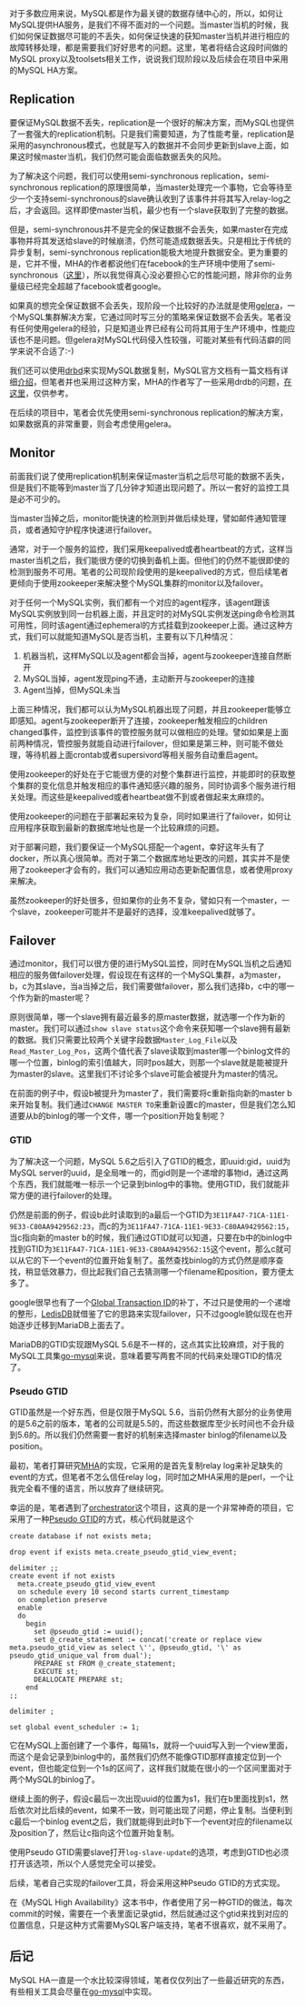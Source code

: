 对于多数应用来说，MySQL都是作为最关键的数据存储中心的，所以，如何让MySQL提供HA服务，是我们不得不面对的一个问题。当master当机的时候，我们如何保证数据尽可能的不丢失，如何保证快速的获知master当机并进行相应的故障转移处理，都是需要我们好好思考的问题。这里，笔者将结合这段时间做的MySQL proxy以及toolsets相关工作，说说我们现阶段以及后续会在项目中采用的MySQL HA方案。

## Replication

要保证MySQL数据不丢失，replication是一个很好的解决方案，而MySQL也提供了一套强大的replication机制。只是我们需要知道，为了性能考量，replication是采用的asynchronous模式，也就是写入的数据并不会同步更新到slave上面，如果这时候master当机，我们仍然可能会面临数据丢失的风险。

为了解决这个问题，我们可以使用semi-synchronous replication，semi-synchronous replication的原理很简单，当master处理完一个事物，它会等待至少一个支持semi-synchronous的slave确认收到了该事件并将其写入relay-log之后，才会返回。这样即使master当机，最少也有一个slave获取到了完整的数据。

但是，semi-synchronous并不是完全的保证数据不会丢失，如果master在完成事物并将其发送给slave的时候崩溃，仍然可能造成数据丢失。只是相比于传统的异步复制，semi-synchronous replication能极大地提升数据安全。更为重要的是，它并不慢，MHA的作者都说他们在facebook的生产环境中使用了semi-synchronous（[这里](http://yoshinorimatsunobu.blogspot.ca/2014/04/semi-synchronous-replication-at-facebook.html)），所以我觉得真心没必要担心它的性能问题，除非你的业务量级已经完全超越了facebook或者google。

如果真的想完全保证数据不会丢失，现阶段一个比较好的办法就是使用[gelera](http://galeracluster.com/)，一个MySQL集群解决方案，它通过同时写三分的策略来保证数据不会丢失。笔者没有任何使用gelera的经验，只是知道业界已经有公司将其用于生产环境中，性能应该也不是问题。但gelera对MySQL代码侵入性较强，可能对某些有代码洁癖的同学来说不合适了:-)

我们还可以使用[drbd](http://drbd.linbit.com/)来实现MySQL数据复制，MySQL官方文档有一篇文档有详细[介绍](http://dev.mysql.com/doc/refman/5.6/en/ha-drbd.html)，但笔者并也采用过这种方案，MHA的作者写了一些采用drdb的问题，[在这里](https://code.google.com/p/mysql-master-ha/wiki/Other_HA_Solutions#Pacemaker_+_DRBD)，仅供参考。

在后续的项目中，笔者会优先使用semi-synchronous replication的解决方案，如果数据真的非常重要，则会考虑使用gelera。

## Monitor

前面我们说了使用replication机制来保证master当机之后尽可能的数据不丢失，但是我们不能等到master当了几分钟才知道出现问题了。所以一套好的监控工具是必不可少的。

当master当掉之后，monitor能快速的检测到并做后续处理，譬如邮件通知管理员，或者通知守护程序快速进行failover。

通常，对于一个服务的监控，我们采用keepalived或者heartbeat的方式，这样当master当机之后，我们能很方便的切换到备机上面。但他们的仍然不能很即使的检测到服务不可用。笔者的公司现阶段使用的是keepalived的方式，但后续笔者更倾向于使用zookeeper来解决整个MySQL集群的monitor以及failover。

对于任何一个MySQL实例，我们都有一个对应的agent程序，该agent跟该MySQL实例放到同一台机器上面，并且定时的对MySQL实例发送ping命令检测其可用性，同时该agent通过ephemeral的方式挂载到zookeeper上面。通过这种方式，我们可以就能知道MySQL是否当机，主要有以下几种情况：

1. 机器当机，这样MySQL以及agent都会当掉，agent与zookeeper连接自然断开
2. MySQL当掉，agent发现ping不通，主动断开与zookeeper的连接
3. Agent当掉，但MySQL未当

上面三种情况，我们都可以认为MySQL机器出现了问题，并且zookeeper能够立即感知。agent与zookeeper断开了连接，zookeeper触发相应的children changed事件，监控到该事件的管控服务就可以做相应的处理。譬如如果是上面前两种情况，管控服务就能自动进行failover，但如果是第三种，则可能不做处理，等待机器上面crontab或者supersivord等相关服务自动重启agent。

使用zookeeper的好处在于它能很方便的对整个集群进行监控，并能即时的获取整个集群的变化信息并触发相应的事件通知感兴趣的服务，同时协调多个服务进行相关处理。而这些是keepalived或者heartbeat做不到或者做起来太麻烦的。

使用zookeeper的问题在于部署起来较为复杂，同时如果进行了failover，如何让应用程序获取到最新的数据库地址也是一个比较麻烦的问题。

对于部署问题，我们要保证一个MySQL搭配一个agent，幸好这年头有了docker，所以真心很简单。而对于第二个数据库地址更改的问题，其实并不是使用了zookeeper才会有的，我们可以通知应用动态更新配置信息，或者使用proxy来解决。

虽然zookeeper的好处很多，但如果你的业务不复杂，譬如只有一个master，一个slave，zookeeper可能并不是最好的选择，没准keepalived就够了。

## Failover

通过monitor，我们可以很方便的进行MySQL监控，同时在MySQL当机之后通知相应的服务做failover处理，假设现在有这样的一个MySQL集群，a为master，b，c为其slave，当a当掉之后，我们需要做failover，那么我们选择b，c中的哪一个作为新的master呢？

原则很简单，哪一个slave拥有最近最多的原master数据，就选哪一个作为新的master。我们可以通过`show slave status`这个命令来获知哪一个slave拥有最新的数据。我们只需要比较两个关键字段数据`Master_Log_File`以及`Read_Master_Log_Pos`，这两个值代表了slave读取到master哪一个binlog文件的哪一个位置，binlog的索引值越大，同时pos越大，则那一个slave就是能被提升为master的slave。这里我们不讨论多个slave可能会被提升为master的情况。

在前面的例子中，假设b被提升为master了，我们需要将c重新指向新的master b来开始复制。我们通过`CHANGE MASTER TO`来重新设置c的master，但是我们怎么知道要从b的binlog的哪一个文件，哪一个position开始复制呢？

### GTID

为了解决这一个问题，MySQL 5.6之后引入了GTID的概念，即uuid:gid，uuid为MySQL server的uuid，是全局唯一的，而gid则是一个递增的事物id，通过这两个东西，我们就能唯一标示一个记录到binlog中的事物。使用GTID，我们就能非常方便的进行failover的处理。

仍然是前面的例子，假设b此时读取到的a最后一个GTID为`3E11FA47-71CA-11E1-9E33-C80AA9429562:23`，而c的为`3E11FA47-71CA-11E1-9E33-C80AA9429562:15`，当c指向新的master b的时候，我们通过GTID就可以知道，只要在b中的binlog中找到GTID为`3E11FA47-71CA-11E1-9E33-C80AA9429562:15`这个event，那么c就可以从它的下一个event的位置开始复制了。虽然查找binlog的方式仍然是顺序查找，稍显低效暴力，但比起我们自己去猜测哪一个filename和position，要方便太多了。

google很早也有了一个[Global Transaction ID](https://code.google.com/p/google-mysql-tools/wiki/GlobalTransactionIds)的补丁，不过只是使用的一个递增的整形，[LedisDB](https://github.com/siddontang/ledisdb)就借鉴了它的思路来实现failover，只不过google貌似现在也开始逐步迁移到MariaDB上面去了。

MariaDB的GTID实现跟MySQL 5.6是不一样的，这点其实比较麻烦，对于我的MySQL工具集[go-mysql](https://github.com/siddontang/go-mysql)来说，意味着要写两套不同的代码来处理GTID的情况了。

### Pseudo GTID

GTID虽然是一个好东西，但是仅限于MySQL 5.6，当前仍然有大部分的业务使用的是5.6之前的版本，笔者的公司就是5.5的，而这些数据库至少长时间也不会升级到5.6的。所以我们仍然需要一套好的机制来选择master binlog的filename以及position。

最初，笔者打算研究[MHA](https://code.google.com/p/mysql-master-ha/)的实现，它采用的是首先复制relay log来补足缺失的event的方式，但笔者不怎么信任relay log，同时加之MHA采用的是perl，一个让我完全看不懂的语言，所以放弃了继续研究。

幸运的是，笔者遇到了[orchestrator](https://github.com/outbrain/orchestrator)这个项目，这真的是一个非常神奇的项目，它采用了一种[Pseudo GTID](http://code.openark.org/blog/mysql/refactoring-replication-topology-with-pseudo-gtid)的方式，核心代码就是这个

```
create database if not exists meta;

drop event if exists meta.create_pseudo_gtid_view_event;

delimiter ;;
create event if not exists
  meta.create_pseudo_gtid_view_event
  on schedule every 10 second starts current_timestamp
  on completion preserve
  enable
  do
    begin
      set @pseudo_gtid := uuid();
      set @_create_statement := concat('create or replace view meta.pseudo_gtid_view as select \'', @pseudo_gtid, '\' as pseudo_gtid_unique_val from dual');
      PREPARE st FROM @_create_statement;
      EXECUTE st;
      DEALLOCATE PREPARE st;
    end
;;

delimiter ;

set global event_scheduler := 1;
```

它在MySQL上面创建了一个事件，每隔1s，就将一个uuid写入到一个view里面，而这个是会记录到binlog中的，虽然我们仍然不能像GTID那样直接定位到一个event，但也能定位到一个1s的区间了，这样我们就能在很小的一个区间里面对于两个MySQL的binlog了。

继续上面的例子，假设c最后一次出现uuid的位置为s1，我们在b里面找到s1，然后依次对比后续的event，如果不一致，则可能出现了问题，停止复制。当便利到c最后一个binlog event之后，我们就能得到此时b下一个event对应的filename以及position了，然后让c指向这个位置开始复制。

使用Pseudo GTID需要slave打开`log-slave-update`的选项，考虑到GTID也必须打开该选项，所以个人感觉完全可以接受。

后续，笔者自己实现的failover工具，将会采用这种Pseudo GTID的方式实现。

在《MySQL High Availability》这本书中，作者使用了另一种GTID的做法，每次commit的时候，需要在一个表里面记录gtid，然后就通过这个gtid来找到对应的位置信息，只是这种方式需要MySQL客户端支持，笔者不很喜欢，就不采用了。

## 后记

MySQL HA一直是一个水比较深得领域，笔者仅仅列出了一些最近研究的东西，有些相关工具会尽量在[go-mysql](https://github.com/siddontang/go-mysql)中实现。